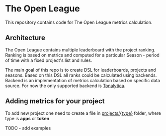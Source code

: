 # The Open League

This repository contains code for The Open League metrics calculation.

## Architecture

The Open League contains multiple leaderboard with the project ranking.
Ranking is based on metrics and computed for a particular Season - period of
time with a fixed project's list and rules.

The main goal of this repo is to create DSL for leaderboards, projects 
and seasons. Based on this DSL all ranks could be calculated
using backends. Backend is an implementation of metrics calculation
based on specific data source. For now the only supported backend
is [Tonalytica](https://tonalytica.redoubt.online/).

## Adding metrics for your project

To add new project one need to create a file in [projects/{type}](./projects) folder,
where type is __apps__ or __token__.

TODO - add examples